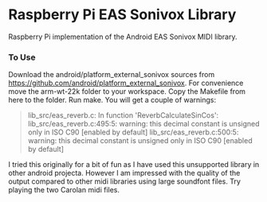 Raspberry Pi EAS Sonivox Library
================================

Raspberry Pi implementation of the Android EAS Sonivox MIDI library.

### To Use

Download the android/platform\_external\_sonivox sources from
https://github.com/android/platform_external_sonivox. For convenience
move the arm-wt-22k folder to your workspace. Copy the Makefile from
here to the folder. Run make. You will get a couple of warnings:

> lib_src/eas_reverb.c: In function 'ReverbCalculateSinCos':
> lib_src/eas_reverb.c:495:5: warning: this decimal constant is unsigned only in ISO C90 [enabled by default]
> lib_src/eas_reverb.c:500:5: warning: this decimal constant is unsigned only in ISO C90 [enabled by default]

I tried this originally for a bit of fun as I have used this
unsupported library in other android projecta. However I am impressed
with the quality of the output compared to other midi libraries using
large soundfont files. Try playing the two Carolan midi files.
